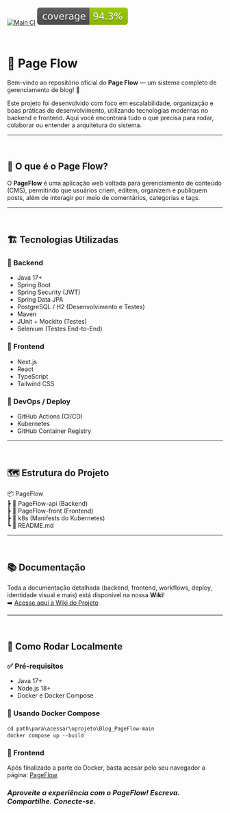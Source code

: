 [![Main CI](https://github.com/ToriCrux/Blog_PageFlow/actions/workflows/main-ci.yml/badge.svg)](https://github.com/ToriCrux/Blog_PageFlow/actions/workflows/main-ci.yml)
![JaCoCo Coverage](https://raw.githubusercontent.com/ToriCrux/Blog_PageFlow/main/PageFlow-api/.github/badges/jacoco.svg)

<br>

# 🚀 Page Flow

Bem-vindo ao repositório oficial do **Page Flow** — um sistema completo de gerenciamento de blog! 🎉

Este projeto foi desenvolvido com foco em escalabilidade, organização e boas práticas de desenvolvimento, utilizando tecnologias modernas no backend e frontend. Aqui você encontrará tudo o que precisa para rodar, colaborar ou entender a arquitetura do sistema.

---

<br>

## 📑 O que é o Page Flow?

O **PageFlow** é uma aplicação web voltada para gerenciamento de conteúdo (CMS), permitindo que usuários criem, editem, organizem e publiquem posts, além de interagir por meio de comentários, categorias e tags.

---

<br>

## 🏗️ Tecnologias Utilizadas

### 🔧 Backend
- Java 17+
- Spring Boot
- Spring Security (JWT)
- Spring Data JPA
- PostgreSQL / H2 (Desenvolvimento e Testes)
- Maven
- JUnit + Mockito (Testes)
- Selenium (Testes End-to-End)

### 🎨 Frontend
- Next.js
- React
- TypeScript
- Tailwind CSS

### 🚀 DevOps / Deploy
- GitHub Actions (CI/CD)
- Kubernetes
- GitHub Container Registry

---

<br>

## 🗺️ Estrutura do Projeto

📦 PageFlow <br> 
┣ 📁 PageFlow-api (Backend) <br> 
┣ 📁 PageFlow-front (Frontend) <br> 
┣ 📁 k8s (Manifests do Kubernetes) <br> 
┗ 📄 README.md


---

<br>

## 📚 Documentação

Toda a documentação detalhada (backend, frontend, workflows, deploy, identidade visual e mais) está disponível na nossa **Wiki**!  
➡️ [Acesse aqui a Wiki do Projeto]([https://github.com/SeuRepositorio/SeuProjeto/wiki](https://github.com/ToriCrux/Blog_PageFlow/wiki))

---

<br>

## 🚀 Como Rodar Localmente

### ✅ Pré-requisitos
- Java 17+
- Node.js 18+
- Docker e Docker Compose

### 🐳 Usando Docker Compose

```
cd path\para\acessar\oprojeto\Blog_PageFlow-main
docker compose up --build
```

### 🎨 Frontend

Após finalizado a parte do Docker, basta acesar pelo seu navegador a página: [PageFlow](http://localhost:3000/Cadastro)


### ***Aproveite a experiência com o PageFlow! Escreva. Compartilhe. Conecte-se.***
